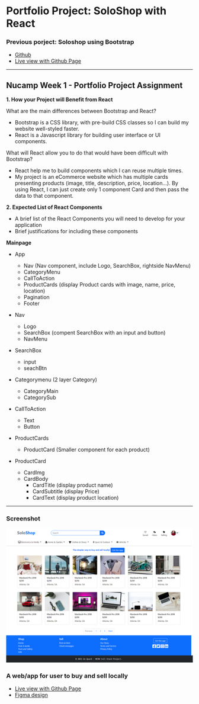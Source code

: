 # Portfolio Project: SoloShop with React

### Previous porject: Soloshop using Bootstrap

-   [Github](https://github.com/quachan888/SoloShop)
-   [Live view with Github Page](https://quachan888.github.io/SoloShop/)

---

## Nucamp Week 1 - Portfolio Project Assignment

**1. How your Project will Benefit from React**

What are the main differences between Bootstrap and React?

-   Bootstrap is a CSS library, with pre-build CSS classes so I can build my website well-styled faster.
-   React is a Javascript library for building user interface or UI components.

What will React allow you to do that would have been difficult with Bootstrap?

-   React help me to build components which I can reuse multiple times.
-   My project is an eCommerce website which has multiple cards presenting products (image, title, description, price, location...). By using React, I can just create only 1 component Card and then pass the data to that component.

**2. Expected List of React Components**

- A brief list of the React Components you will need to develop for your application
- Brief justifications for including these components

**Mainpage**

-   App
    + Nav (Nav component, include Logo, SearchBox, rightside NavMenu)
    + CategoryMenu 
    + CallToAction 
    + ProductCards (display Product cards with image, name, price, location)
    + Pagination 
    + Footer 

- Nav
    + Logo
    + SearchBox (compent SearchBox with an input and button)
    + NavMenu

- SearchBox
    + input
    + seachBtn 

- Categorymenu (2 layer Category)
    + CategoryMain
    + CategorySub

- CallToAction
    + Text
    + Button

- ProductCards 
    + ProductCard (Smaller component for each product)

- ProductCard 
    + CardImg
    + CardBody
        + CardTitle (display product name)
        + CardSubtitle (display Price)
        + CardText (display product location)
---

### Screenshot

![alt text](https://github.com/quachan888/SoloShop/blob/main/img/index.png?raw=true)

### A web/app for user to buy and sell locally
- [Live view with Github Page](https://quachan888.github.io/SoloShop/)
- [Figma design](https://www.figma.com/file/0PDCXF2rgG5nNt4J395ADB/SoloShop?node-id=0%3A1)
